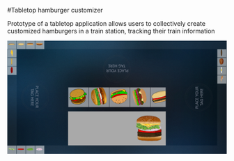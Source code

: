 #Tabletop hamburger customizer

Prototype of a tabletop application allows users to collectively create customized hamburgers in a train station, tracking their train information

![ScreenShot](/TabletopBurgers/TabletopBurgers/Images/app_image.png)